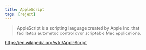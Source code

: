 ```yaml
---
title: AppleScript
tags: [reject]
---
```


> AppleScript is a scripting language created by Apple Inc. that facilitates
> automated control over scriptable Mac applications.

<https://en.wikipedia.org/wiki/AppleScript>
